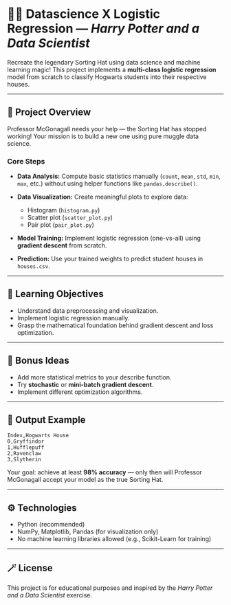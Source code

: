 # 🧙‍♂️ Datascience X Logistic Regression — *Harry Potter and a Data Scientist*

Recreate the legendary Sorting Hat using data science and machine learning magic!
This project implements a **multi-class logistic regression** model from scratch to classify Hogwarts students into their respective houses.

---

## 🎯 Project Overview

Professor McGonagall needs your help — the Sorting Hat has stopped working!
Your mission is to build a new one using pure muggle data science.

### Core Steps

* **Data Analysis:** Compute basic statistics manually (`count`, `mean`, `std`, `min`, `max`, etc.) without using helper functions like `pandas.describe()`.
* **Data Visualization:** Create meaningful plots to explore data:

  * Histogram (`histogram.py`)
  * Scatter plot (`scatter_plot.py`)
  * Pair plot (`pair_plot.py`)
* **Model Training:** Implement logistic regression (one-vs-all) using **gradient descent** from scratch.
* **Prediction:** Use your trained weights to predict student houses in `houses.csv`.

---

## 🧠 Learning Objectives

* Understand data preprocessing and visualization.
* Implement logistic regression manually.
* Grasp the mathematical foundation behind gradient descent and loss optimization.

---

## 🧩 Bonus Ideas

* Add more statistical metrics to your describe function.
* Try **stochastic** or **mini-batch gradient descent**.
* Implement different optimization algorithms.

---

## 🧾 Output Example

```
Index,Hogwarts House
0,Gryffindor
1,Hufflepuff
2,Ravenclaw
3,Slytherin
```

Your goal: achieve at least **98% accuracy** — only then will Professor McGonagall accept your model as the true Sorting Hat.

---

## ⚙️ Technologies

* Python (recommended)
* NumPy, Matplotlib, Pandas (for visualization only)
* No machine learning libraries allowed (e.g., Scikit-Learn for training)

---

## 🪄 License

This project is for educational purposes and inspired by the *Harry Potter and a Data Scientist* exercise.
